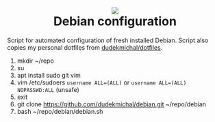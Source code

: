 <h1 align="center">
 <img src="https://user-images.githubusercontent.com/45159366/107439772-7225c680-6ae7-11eb-90ae-05908496c8d1.png">
  <br />
  Debian configuration
</h1>

Script for automated configuration of fresh installed Debian. Script also copies my personal dotfiles from [dudekmichal/dotfiles](https://github.com/dudekmichal/dotfiles).

1. mkdir ~/repo
2. su
3. apt install sudo git vim
4. vim /etc/sudoers 
`username ALL=(ALL)`
or
`username ALL=(ALL) NOPASSWD:ALL` (unsafe)
5. exit
6. git clone https://github.com/dudekmichal/debian.git ~/repo/debian
7. bash ~/repo/debian/debian.sh